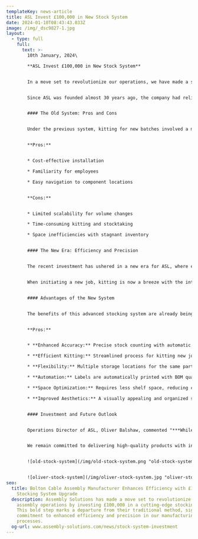```yaml
---
templateKey: news-article
title: ASL Invest £100,000 in New Stock System
date: 2024-01-10T08:43:43.033Z
image: /img/_dsc9827-1.jpg
layout:
  - type: full
    full:
      text: >-
        10th January, 2024\

        **ASL Invest £100,000 in New Stock System**


        In a move set to revolutionize our operations, we have made a significant investment of £100,000 in a cutting-edge stocking system. This bold step marks a departure from their traditional method, signaling a commitment to enhanced efficiency and precision in our manufacturing processes.


        Since ASL was founded almost 30 years ago, the company had relied on an older stocking system, where components were arranged on shelves according to part numbers. While this system had its merits, such as being cost-effective and relatively easy to navigate, it posed challenges in scalability and time efficiency.


        #### The Old System: Pros and Cons


        Under the previous system, kitting for new batches involved a manual process. Kitters would consult a Bill of Materials (BOM), locate the part number on the shelf, and manually record quantities on blank labels for operator identification during assembly setup. While this method was familiar and inexpensive to implement, it had notable drawbacks:


        **Pros:**


        * Cost-effective installation

        * Familiarity for employees

        * Easy navigation to component locations


        **Cons:**


        * Limited scalability for volume changes

        * Time-consuming kitting and stocktaking

        * Space inefficiencies with stagnant inventory


        #### The New Era: Efficiency and Precision


        The recent investment has ushered in a new era for ASL, where each component is now organized based on availability rather than part number sequence. This modernized approach streamlines the kitting process, improving accuracy and efficiency at every stage.


        When initiating a new job, kitting is now a breeze with the introduction of a BOM location report. This report pinpoints the exact storage location of each component. Kitters simply scan the QR code at each designated spot, automatically deducting the required quantity as per the BOM. A printed label, detailing the part number and quantity, is then generated and attached to the components, ready for assembly.


        #### Advantages of the New System


        The benefits of this advanced stocking system are already being felt throughout the organisation:


        **Pros:**


        * **Enhanced Accuracy:** Precise stock counting with automatic deductions.

        * **Efficient Kitting:** Streamlined process for kitting new jobs.

        * **Flexibility:** Multiple storage locations for the same part number.

        * **Automation:** Labels are automatically printed with BOM quantity and part number.

        * **Space Optimization:** Requires less shelf space, reducing clutter.

        * **Improved Aesthetics:** A visually appealing and organized system.


        #### Investment and Future Outlook


        Operations Director of ASL, Oliver Balshaw, commented "***While the transition to this state-of-the-art system required a substantial investment, exceeding £100,000 for scanners and printers, this as a strategic move towards future-proofing our operations and as we strive to grow beyond £10million turnover.***"


        We remain committed to delivering high-quality products with increased efficiency, setting a new standard in [cable assembly manufacturing](https://www.assembly-solutions.com/cable-assembly).


        ![old-stock-system](/img/old-stock-system.png "old-stock-system")


        ![oliver-stock-system](/img/oliver-stock-system.jpg "oliver-stock-system")
seo:
  title: Bolton Cable Assembly Manufacturer Enhances Efficiency with £100,000
    Stocking System Upgrade
  description: Assembly Solutions has made a move set to revolutionize their cable
    assembly operations by investing £100,000 in a cutting-edge stocking system.
    This bold step marks a departure from their traditional method, signaling a
    commitment to enhanced efficiency and precision in our manufacturing
    processes.
  og-url: www.assembly-solutions.com/news/stock-system-investment
---
```

